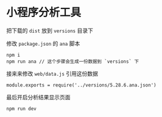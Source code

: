 # 小程序分析工具

把下载的 `dist` 放到 `versions` 目录下

修改 `package.json` 的 `ana` 脚本

```
npm i
npm run ana // 这个步骤会生成一份数据到 `versions` 下
```

接来来修改 `web/data.js` 引用这份数据

```
module.exports = require('../versions/5.28.6.ana.json')
```

最后开启分析结果显示页面

```
npm run dev
```



